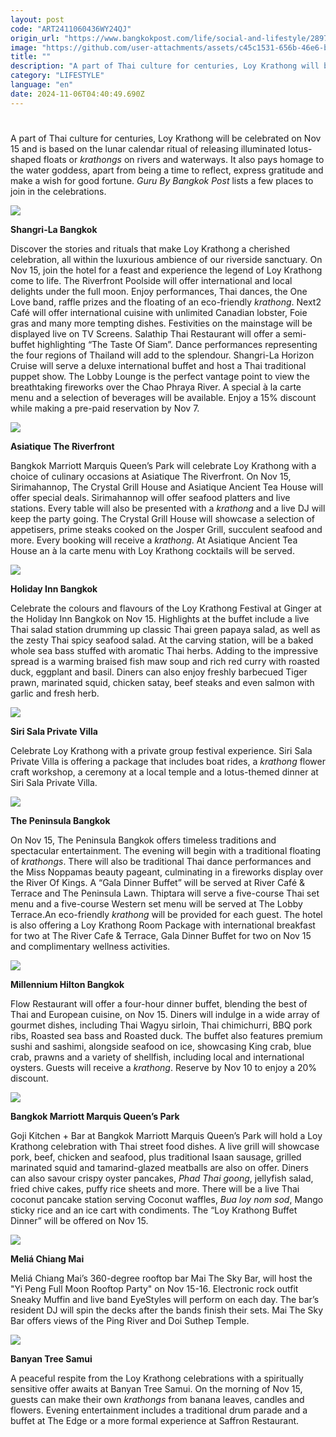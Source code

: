 ```yaml
---
layout: post
code: "ART2411060436WY24QJ"
origin_url: "https://www.bangkokpost.com/life/social-and-lifestyle/2897112/thailands-festival-of-lights"
image: "https://github.com/user-attachments/assets/c45c1531-656b-46e6-beab-724946ea5cab"
title: ""
description: "A part of Thai culture for centuries, Loy Krathong will be celebrated on Nov 15 and is based on the lunar calendar ritual of releasing illuminated lotus-shaped floats or krathongs on rivers and waterways. It also pays homage to the water goddess, apart from being a time to reflect, express gratitude and make a wish for good fortune. Guru By Bangkok Post  lists a few places to join in the celebrations."
category: "LIFESTYLE"
language: "en"
date: 2024-11-06T04:40:49.690Z
---
```


# 

A part of Thai culture for centuries, Loy Krathong will be celebrated on Nov 15 and is based on the lunar calendar ritual of releasing illuminated lotus-shaped floats or _krathongs_ on rivers and waterways. It also pays homage to the water goddess, apart from being a time to reflect, express gratitude and make a wish for good fortune. _Guru By Bangkok Post_ lists a few places to join in the celebrations.

![](https://static.bangkokpost.com/media/content/20241106/5335231.jpg)

**Shangri-La Bangkok**

Discover the stories and rituals that make Loy Krathong a cherished celebration, all within the luxurious ambience of our riverside sanctuary. On Nov 15, join the hotel for a feast and experience the legend of Loy Krathong come to life. The Riverfront Poolside will offer international and local delights under the full moon. Enjoy performances, Thai dances, the One Love band, raffle prizes and the floating of an eco-friendly _krathong_. Next2 Café will offer international cuisine with unlimited Canadian lobster, Foie gras and many more tempting dishes. Festivities on the mainstage will be displayed live on TV Screens. Salathip Thai Restaurant will offer a semi-buffet highlighting “The Taste Of Siam”. Dance performances representing the four regions of Thailand will add to the splendour. Shangri-La Horizon Cruise will serve a deluxe international buffet and host a Thai traditional puppet show. The Lobby Lounge is the perfect vantage point to view the breathtaking fireworks over the Chao Phraya River. A special à la carte menu and a selection of beverages will be available. Enjoy a 15% discount while making a pre-paid reservation by Nov 7.

![](https://github.com/user-attachments/assets/52e96486-a610-46ff-bf0b-bb2375094ffd)

**Asiatique The Riverfront**

Bangkok Marriott Marquis Queen’s Park will celebrate Loy Krathong with a choice of culinary occasions at Asiatique The Riverfront. On Nov 15,  Sirimahannop, The Crystal Grill House and Asiatique Ancient Tea House will offer special deals. Sirimahannop will offer seafood platters and live stations. Every table will also be presented with a _krathong_ and a live DJ will keep the party going. The Crystal Grill House will showcase a selection of appetisers, prime steaks cooked on the Josper Grill, succulent seafood and more. Every booking will receive a _krathong_. At Asiatique Ancient Tea House an à la carte menu with Loy Krathong cocktails will be served.

![](https://github.com/user-attachments/assets/b16567f7-1d65-4b0a-a54b-15ab07525fb7)

**Holiday Inn Bangkok**

Celebrate the colours and flavours of the Loy Krathong Festival at Ginger at the Holiday Inn Bangkok on Nov 15. Highlights at the buffet include a live Thai salad station drumming up classic Thai green papaya salad, as well as the zesty Thai spicy seafood salad. At the carving station, will be a baked whole sea bass stuffed with aromatic Thai herbs. Adding to the impressive spread is a warming braised fish maw soup and rich red curry with roasted duck, eggplant and basil. Diners can also enjoy freshly barbecued Tiger prawn, marinated squid, chicken satay, beef steaks and even salmon with garlic and fresh herb.

![](https://github.com/user-attachments/assets/a83721ba-590e-41d8-81ee-9da76c7dc261)

**Siri Sala Private Villa** 

Celebrate Loy Krathong with a private group festival experience. Siri Sala Private Villa is offering a package that includes boat rides, a _krathong_ flower craft workshop, a ceremony at a local temple and a lotus-themed dinner at Siri Sala Private Villa.

![](https://github.com/user-attachments/assets/1744686f-cb12-44a2-91a3-df5ac3676f52)

**The Peninsula Bangkok** 

On Nov 15, The Peninsula Bangkok offers timeless traditions and spectacular entertainment. The evening will begin with a traditional floating of _krathongs_. There will also be traditional Thai dance performances and the Miss Noppamas beauty pageant, culminating in a fireworks display over the River Of Kings. A “Gala Dinner Buffet” will be served at River Café & Terrace and The Peninsula Lawn. Thiptara will serve a five-course Thai set menu and a five-course Western set menu will be served at The Lobby Terrace.An eco-friendly _krathong_ will be provided for each guest. The hotel is also offering a Loy Krathong Room Package with international breakfast for two at The River Cafe & Terrace, Gala Dinner Buffet for two on Nov 15 and complimentary wellness activities.

![](https://github.com/user-attachments/assets/c68a8ac7-79ca-477f-ae86-e7fb8f4b5d04)

**Millennium Hilton Bangkok**

Flow Restaurant will offer a four-hour dinner buffet, blending the best of Thai and European cuisine, on Nov 15. Diners will indulge in a wide array of gourmet dishes, including Thai Wagyu sirloin, Thai chimichurri, BBQ pork ribs, Roasted sea bass and Roasted duck. The buffet also features premium sushi and sashimi, alongside seafood on ice, showcasing King crab, blue crab, prawns and a variety of shellfish, including local and international oysters. Guests will receive a _krathong_. Reserve by Nov 10 to enjoy a 20% discount. 

![](https://static.bangkokpost.com/media/content/20241106/5335267.jpg)

**Bangkok Marriott Marquis Queen’s Park**

Goji Kitchen + Bar at Bangkok Marriott Marquis Queen’s Park will hold a Loy Krathong celebration with Thai street food dishes. A live grill will showcase pork, beef, chicken and seafood, plus traditional Isaan sausage, grilled marinated squid and tamarind-glazed meatballs are also on offer. Diners can also savour crispy oyster pancakes, _Phad Thai goong_, jellyfish salad, fried chive cakes, puffy rice sheets and more. There will be a live Thai coconut pancake station serving Coconut waffles, _Bua loy nom sod_, Mango sticky rice and an ice cart with condiments. The “Loy Krathong Buffet Dinner” will be offered on Nov 15.

![](https://github.com/user-attachments/assets/eee8d3f0-3728-4a78-b891-c012706b4e87)

**Meliá Chiang Mai**

Meliá Chiang Mai’s 360-degree rooftop bar Mai The Sky Bar, will host the "Yi Peng Full Moon Rooftop Party" on Nov 15-16. Electronic rock outfit Sneaky Muffin and live band EyeStyles will perform on each day. The bar’s resident DJ will spin the decks after the bands finish their sets. Mai The Sky Bar offers views of the Ping River and Doi Suthep Temple. 

![](https://static.bangkokpost.com/media/content/20241106/5335277.jpg)

**Banyan Tree Samui**

A peaceful respite from the Loy Krathong celebrations with a spiritually sensitive offer awaits at Banyan Tree Samui. On the morning of Nov 15, guests can make their own _krathongs_ from banana leaves, candles and flowers. Evening entertainment includes a traditional drum parade and a buffet at The Edge or a more formal experience at Saffron Restaurant.